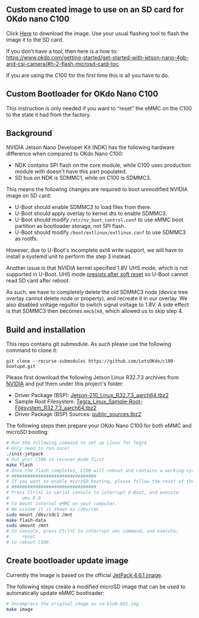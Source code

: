## Custom created image to use on an SD card for OKdo nano C100

Click [Here](https://auto.designspark.info/okdo_images/c100.img.xz) to download the image. Use your usual flashing tool to flash the image it to the SD card.

If you don't have a tool, then here is a how to: https://www.okdo.com/getting-started/get-started-with-jetson-nano-4gb-and-csi-camera/#h-2-flash-microsd-card-toc

If you are using the C100 for the first time this is all you have to do.


## Custom Bootloader for OKdo Nano C100
This instruction is only needed if you want to “reset” the eMMC on the C100 to the state it had from the factory. 

## Background

NVIDIA Jetson Nano Developer Kit (NDK) has the following hardware difference when compared to OKdo Nano C100:

* NDK contains SPI flash on the core module, while C100 uses production module with doesn't have this part populated.
* SD bus on NDK is SDMMC1, while on C100 is SDMMC3.

This means the following changes are required to boot unmodified NVIDIA image on SD card:

* U-Boot should enable SDMMC3 to load files from there.
* U-Boot should apply overlay to kernel dts to enable SDMMC3.
* U-Boot should modify `/etc/nv_boot_control.conf` to use eMMC boot partition as bootloader storage, not SPI flash.
* U-Boot should modify `/boot/extlinux/extlinux.conf` to use SDMMC3 as rootfs.

However, due to U-Boot's incomplete ext4 write support, we will have to install a systemd unit to perform the step 3 instead.

Another issue is that NVIDIA kernel specified 1.8V UHS mode, which is not supported in U-Boot. UHS mode [presists after soft reset](https://forums.developer.nvidia.com/t/jetson-nano-warm-resets-fail-with-u-boot-no-partition-table-errors/192511) so U-Boot cannot read SD card after reboot.

As such, we have to completely delete the old SDMMC3 node (device tree overlay cannot delete node or property), and recreate it in our overlay. We also disabled voltage regultor to switch signal voltage to 1.8V. A side effect is that SDMMC3 then becomes `mmcblk0`, which allowed us to skip step 4.

## Build and installation

This repo contains git submodule. As such please use the following command to clone it:

```
git clone --recurse-submodules https://github.com/LetsOKdo/c100-bootupd.git
```

Please first download the following Jetson Linux R32.7.3 archives from [NVIDIA](https://developer.nvidia.com/embedded/linux-tegra-r3273) and put them under this project's folder:

* Driver Package (BSP): [Jetson-210_Linux_R32.7.3_aarch64.tbz2](https://developer.nvidia.com/downloads/remetpack-463r32releasev73t210jetson-210linur3273aarch64tbz2)
* Sample Root Filesystem: [Tegra_Linux_Sample-Root-Filesystem_R32.7.3_aarch64.tbz2](https://developer.nvidia.com/downloads/remeleasev73t210tegralinusample-root-filesystemr3273aarch64tbz2)
* Driver Package (BSP) Sources: [public_sources.tbz2](https://developer.nvidia.com/downloads/remack-sdksjetpack-463r32releasev73sourcest210publicsourcestbz2)

The following steps then prepare your OKdo Nano C100 for both eMMC and microSD booting:

```bash
# Run the following command to set up Linux for Tegra
# Only need to run once!
./init-jetpack
# Put your C100 in recover mode first
make flash
# Once the flash completes, C100 will reboot and contains a working system in eMMC.
# ################################
# If you want to enable microSD booting, please follow the reset of the guide:
# ################################
# Press Ctrl+C in serial console to interrupt U-Boot, and execute:
#     ums 0 0
# to mount internal eMMC on your computer.
# We assume it is shown as /dev/sdc
sudo mount /dev/sdc1 /mnt
make flash-data
sudo umount /mnt
# In console, press Ctrl+C to interrupt ums command, and execute:
#     reset
# to reboot C100.
```

## Create bootloader update image

Currently the image is based on the official [JetPack 4.6.1 image](https://developer.nvidia.com/embedded/l4t/r32_release_v7.1/jp_4.6.1_b110_sd_card/jeston_nano/jetson-nano-jp461-sd-card-image.zip).

The following steps create a modified microSD image that can be used to automatically update eMMC bootloader:

```bash
# Uncompress the original image as sd-blob-b01.img
make image
```
